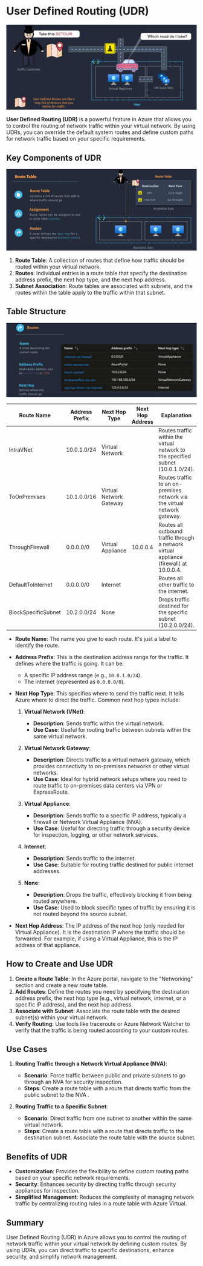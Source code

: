 # User Defined Routing (UDR)

![alt text](images/az-udr.png)

**User Defined Routing (UDR)** is a powerful feature in Azure that allows you to control the routing of network traffic within your virtual network. By using UDRs, you can override the default system routes and define custom paths for network traffic based on your specific requirements.

## Key Components of UDR

![alt text](images/az-udr-components.png)

1. **Route Table**: A collection of routes that define how traffic should be routed within your virtual network.
2. **Routes**: Individual entries in a route table that specify the destination address prefix, the next hop type, and the next hop address.
3. **Subnet Association**: Route tables are associated with subnets, and the routes within the table apply to the traffic within that subnet.

## Table Structure

![alt text](images/az-rt.png)

| Route Name          | Address Prefix | Next Hop Type           | Next Hop Address | Explanation                                                                             |
| ------------------- | -------------- | ----------------------- | ---------------- | --------------------------------------------------------------------------------------- |
| IntraVNet           | 10.0.1.0/24    | Virtual Network         |                  | Routes traffic within the virtual network to the specified subnet (10.0.1.0/24).        |
| ToOnPremises        | 10.1.0.0/16    | Virtual Network Gateway |                  | Routes traffic to an on-premises network via the virtual network gateway.               |
| ThroughFirewall     | 0.0.0.0/0      | Virtual Appliance       | 10.0.0.4         | Routes all outbound traffic through a network virtual appliance (firewall) at 10.0.0.4. |
| DefaultToInternet   | 0.0.0.0/0      | Internet                |                  | Routes all other traffic to the internet.                                               |
| BlockSpecificSubnet | 10.2.0.0/24    | None                    |                  | Drops traffic destined for the specific subnet (10.2.0.0/24).                           |

- **Route Name**: The name you give to each route. It's just a label to identify the route.

- **Address Prefix**: This is the destination address range for the traffic. It defines where the traffic is going. It can be:

  - A specific IP address range (e.g., `10.0.1.0/24`).
  - The internet (represented as `0.0.0.0/0`).

- **Next Hop Type**: This specifies where to send the traffic next. It tells Azure where to direct the traffic. Common next hop types include:

  1. **Virtual Network (VNet)**:

     - **Description**: Sends traffic within the virtual network.
     - **Use Case**: Useful for routing traffic between subnets within the same virtual network.

  2. **Virtual Network Gateway**:

     - **Description**: Directs traffic to a virtual network gateway, which provides connectivity to on-premises networks or other virtual networks.
     - **Use Case**: Ideal for hybrid network setups where you need to route traffic to on-premises data centers via VPN or ExpressRoute.

  3. **Virtual Appliance**:

     - **Description**: Sends traffic to a specific IP address, typically a firewall or Network Virtual Appliance (NVA).
     - **Use Case**: Useful for directing traffic through a security device for inspection, logging, or other network services.

  4. **Internet**:

     - **Description**: Sends traffic to the internet.
     - **Use Case**: Suitable for routing traffic destined for public internet addresses.

  5. **None**:
     - **Description**: Drops the traffic, effectively blocking it from being routed anywhere.
     - **Use Case**: Used to block specific types of traffic by ensuring it is not routed beyond the source subnet.

- **Next Hop Address**: The IP address of the next hop (only needed for Virtual Appliance). It is the destination IP where the traffic should be forwarded. For example, if using a Virtual Appliance, this is the IP address of that appliance.

## How to Create and Use UDR

1. **Create a Route Table**: In the Azure portal, navigate to the "Networking" section and create a new route table.
2. **Add Routes**: Define the routes you need by specifying the destination address prefix, the next hop type (e.g., virtual network, internet, or a specific IP address), and the next hop address.
3. **Associate with Subnet**: Associate the route table with the desired subnet(s) within your virtual network.
4. **Verify Routing**: Use tools like traceroute or Azure Network Watcher to verify that the traffic is being routed according to your custom routes.

## Use Cases

1. **Routing Traffic through a Network Virtual Appliance (NVA)**:

   - **Scenario**: Force traffic between public and private subnets to go through an NVA for security inspection.
   - **Steps**: Create a route table with a route that directs traffic from the public subnet to the NVA .

2. **Routing Traffic to a Specific Subnet**:
   - **Scenario**: Direct traffic from one subnet to another within the same virtual network.
   - **Steps**: Create a route table with a route that directs traffic to the destination subnet. Associate the route table with the source subnet.

## Benefits of UDR

- **Customization**: Provides the flexibility to define custom routing paths based on your specific network requirements.
- **Security**: Enhances security by directing traffic through security appliances for inspection.
- **Simplified Management**: Reduces the complexity of managing network traffic by centralizing routing rules in a route table with Azure Virtual.

## Summary

User Defined Routing (UDR) in Azure allows you to control the routing of network traffic within your virtual network by defining custom routes. By using UDRs, you can direct traffic to specific destinations, enhance security, and simplify network management.
